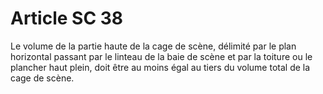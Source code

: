 # Article SC 38

Le volume de la partie haute de la cage de scène, délimité par le plan horizontal passant par le linteau de la baie de scène et par la toiture ou le plancher haut plein, doit être au moins égal au tiers du volume total de la cage de scène.

